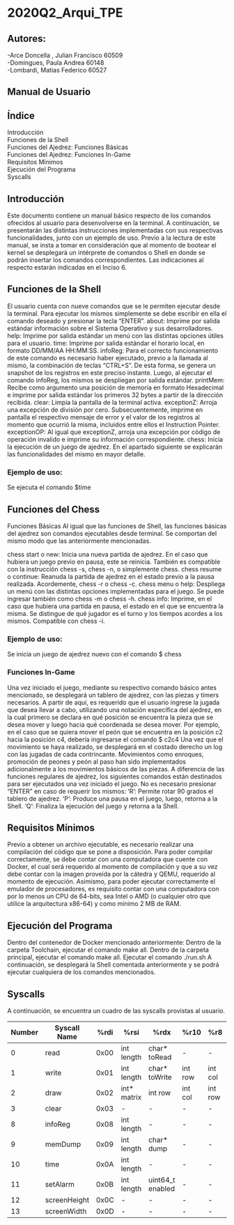 # 2020Q2_Arqui_TPE

## Autores:                                                   
-Arce Doncella , Julian Francisco 60509                         
-Domingues, Paula Andrea 60148                                
-Lombardi, Matias Federico 60527                               

## Manual de Usuario


## Índice 

Introducción                                          
Funciones de la Shell                                 
Funciones del Ajedrez: Funciones Básicas              
Funciones del Ajedrez: Funciones In-Game              
Requisitos Mínimos                                    
Ejecución del Programa                                 
Syscalls                                               


## Introducción

Este documento contiene un manual básico respecto de los comandos ofrecidos al usuario para desenvolverse en la terminal. A continuación, se presentarán las distintas instrucciones implementadas con sus respectivas funcionalidades, junto con un ejemplo de uso. 
Previo a la lectura de este manual, se insta a tomar en consideración que al momento de bootear el kernel se desplegará un intérprete de comandos o Shell en donde se podrán insertar los comandos correspondientes. Las indicaciones al respecto estarán indicadas en el  Inciso 6.

## Funciones de la Shell
El usuario cuenta con nueve comandos que se le permiten ejecutar desde la terminal.  Para ejecutar los mismos simplemente se debe escribir en ella el comando deseado y presionar la tecla “ENTER”.
about: Imprime por salida estándar información sobre el Sistema Operativo y sus desarrolladores.
help: Imprime por salida estándar un menú con las distintas opciones útiles para el usuario.
time: Imprime por salida estándar el horario local, en formato DD/MM/AA HH:MM:SS.
infoReg: Para el correcto funcionamiento de este comando es necesario haber ejecutado, previo a la llamada al mismo, la combinación de teclas “CTRL+S”. De esta forma, se genera un snapshot de los registros en este preciso instante. Luego, al ejecutar el comando infoReg, los mismos se despliegan por salida estándar. 
printMem: Recibe como argumento una posición de memoria en formato Hexadecimal  e imprime por salida estándar los primeros 32 bytes a partir de la dirección recibida. 
clear: Limpia la pantalla de la terminal activa.
exceptionZ: Arroja una excepción de división por cero. Subsecuentemente, imprime en pantalla el respectivo mensaje de error y el valor de los registros al momento que ocurrió la misma, incluidos entre ellos el Instruction Pointer.  
exceptionOP: Al igual que exceptionZ, arroja una excepción por código de operación invalido e imprime su información correspondiente.
chess: Inicia la ejecución de un juego de ajedrez. En el apartado siguiente se explicarán las funcionalidades del mismo en mayor detalle.
### Ejemplo de uso:
Se ejecuta el comando
  $time

## Funciones del Chess
  Funciones Básicas
Al igual que las funciones de Shell, las funciones básicas del ajedrez son comandos ejecutables desde terminal. Se comportan del mismo modo que las anteriormente mencionadas. 

chess start o new: Inicia una nueva partida de ajedrez. En el caso que hubiera un juego previo en pausa, este se reinicia. También es compatible con la instrucción chess -s, chess -n, o simplemente chess.
chess resume o continue: Reanuda la partida de ajedrez en el estado previo a la pausa realizada. Acordemente, chess -r o chess -c.
chess menu o help: Despliega un menú con las distintas opciones implementadas para el juego. Se puede ingresar también como chess -m o chess -h.
chess info: Imprime, en el caso que hubiera una partida en pausa, el estado en el que se encuentra la misma. Se distingue de qué jugador es el turno y los tiempos acordes a los mismos. Compatible con chess -i.

### Ejemplo de uso: 
Se inicia un juego de ajedrez nuevo con el comando 
        $ chess


### Funciones In-Game
Una vez iniciado el juego, mediante su respectivo comando básico antes  mencionado, se desplegará un tablero de ajedrez, con las piezas y timers necesarios. A partir de aquí, es requerido que el usuario ingrese la jugada que desea llevar a cabo, utilizando una notación específica del ajedrez, en la cual primero se declara en qué posición se encuentra la pieza que se desea mover y luego hacia qué coordenada se desea mover. Por ejemplo, en el caso que se quiera mover el peón que se encuentra en la posición c2  hacia la posición c4, debería ingresarse el comando 
      $ c2c4
Una vez que el movimiento se haya realizado, se desplegará en el costado derecho un log con las jugadas de cada contrincante. 
    Movimientos como enroques, promoción de peones y peón al paso han sido implementados adicionalmente a los movimientos básicos de las piezas. 
A diferencia de las funciones regulares de ajedrez, los siguientes comandos están destinados para ser ejecutados una vez iniciado el juego. No es necesario presionar “ENTER” en caso de requerir los mismos:
‘R’: Permite rotar 90 grados el tablero de ajedrez. 
‘P’: Produce una pausa en el juego, luego, retorna a la Shell.
‘Q’: Finaliza la ejecución del juego y retorna a la Shell. 


## Requisitos Mínimos 
Previo a obtener un archivo ejecutable, es necesario realizar una compilación del código que se pone a disposición. Para poder compilar correctamente, se debe contar con una computadora que cuente con Docker, el cual será requerido al momento de compilación y que a su vez debe contar con la imagen proveída por la cátedra y QEMU, requerido al momento de ejecución.
Asimismo, para poder ejecutar correctamente el emulador de procesadores, es requisito contar con una computadora con por lo menos un CPU de 64-bits, sea Intel o AMD (o cualquier otro que utilice la arquitectura x86-64) y como mínimo 2 MB de RAM.  

## Ejecución del Programa
Dentro del contenedor de Docker mencionado anteriormente:
Dentro de la carpeta Toolchain, ejecutar el comando make all.
Dentro de la carpeta principal, ejecutar el comando make all.
Ejecutar el comando ./run.sh
A continuación, se desplegará la Shell comentada anteriormente y se podrá ejecutar cualquiera de los comandos mencionados.

## Syscalls 
A continuación, se encuentra un cuadro de las syscalls provistas al usuario.

| Number | Syscall Name | %rdi |     %rsi     |      %rdx      |  %r10   |  %r8    |   %r9   |
|--------|--------------|------|--------------|----------------|---------|---------|---------|
|   0    |     read     | 0x00 |  int length  |  char* toRead  |    -    |    -    |    -    |
|   1    |     write    | 0x01 |  int length  |  char* toWrite | int row | int col |int color|
|   2    |     draw     | 0x02 |  int* matrix |    int row     | int col | int row | int cols|
|   3    |     clear    | 0x03 |      -       |        -       |    -    |    -    |    -    |
|   8    |    infoReg   | 0x08 |  int length  |        -       |    -    |    -    |    -    |
|   9    |    memDump   | 0x09 |  int length  |   char* dump   |    -    |    -    |    -    |
|   10   |     time     | 0x0A |  int length  |        -       |    -    |    -    |    -    |
|   11   |    setAlarm  | 0x0B |  int length  |uint64_t enabled|    -    |    -    |    -    |
|   12   | screenHeight | 0x0C |      -       |        -       |    -    |    -    |    -    |
|   13   | screenWidth  | 0x0D |      -       |        -       |    -    |    -    |    -    |



